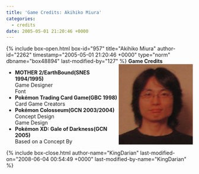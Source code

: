 ```yaml
---
title: 'Game Credits: Akihiko Miura'
categories:
  - credits
date: 2005-05-01 21:20:46 +0000
---
```

{% include box-open.html box-id="957" title="Akihiko Miura" author-id="2262" timestamp="2005-05-01 21:20:46 +0000" type="norm" dbname="box48894" last-modified-by="127" %}
<img src="akihikomiura.JPG" align="right" />
<b>Game Credits</b>
<UL>
<LI><b>MOTHER 2/EarthBound(SNES 1994/1995)</b><BR />
Game Designer<BR />
Font</LI>
<LI><b>Pokémon Trading Card Game(GBC 1998)</b><BR />
Card Game Creators</LI>
<LI><b>Pokémon Colosseum(GCN 2003/2004)</b><BR />
Concept Design<BR />
Game Design</LI>
<LI><b>Pokémon XD: Gale of Darkness(GCN 2005)</b><BR />
Based on a Concept By</LI>
</UL>
{% include box-close.html author-name="KingDarian" last-modified-on="2008-06-04 00:54:49 +0000" last-modified-by-name="KingDarian" %}
